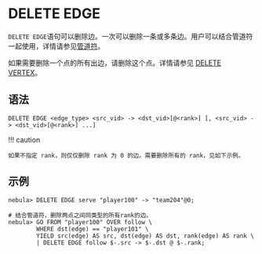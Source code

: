 # DELETE EDGE

`DELETE EDGE`语句可以删除边。一次可以删除一条或多条边。用户可以结合管道符一起使用，详情请参见[管道符](../5.operators/4.pipe.md)。

如果需要删除一个点的所有出边，请删除这个点。详情请参见 [DELETE VERTEX](../12.vertex-statements/4.delete-vertex.md)。

## 语法

```ngql
DELETE EDGE <edge_type> <src_vid> -> <dst_vid>[@<rank>] [, <src_vid> -> <dst_vid>[@<rank>] ...]
```

!!! caution

    如果不指定 rank，则仅仅删除 rank 为 0 的边。需要删除所有的 rank，见如下示例。

## 示例

```ngql
nebula> DELETE EDGE serve "player100" -> "team204"@0;
```

```ngql
# 结合管道符，删除两点之间同类型的所有rank的边。
nebula> GO FROM "player100" OVER follow \
        WHERE dst(edge) == "player101" \
        YIELD src(edge) AS src, dst(edge) AS dst, rank(edge) AS rank \
        | DELETE EDGE follow $-.src -> $-.dst @ $-.rank;
```
